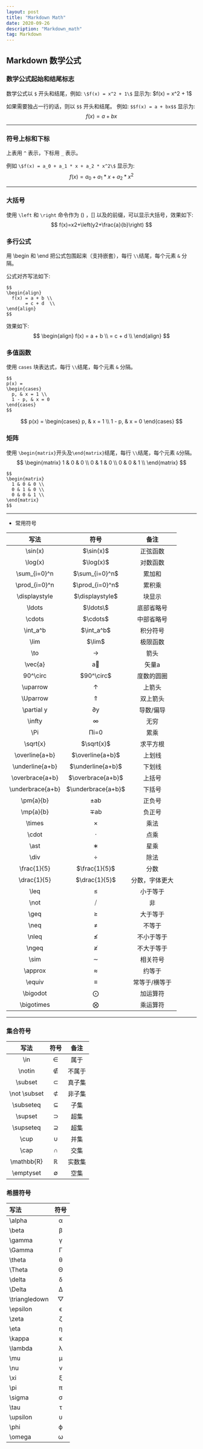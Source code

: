 ```yaml
---
layout: post
title: "Markdown Math"
date: 2020-09-26 
description: "Markdown_math"
tag: Markdown
---
```


<head>
    <script src="https://cdn.mathjax.org/mathjax/latest/MathJax.js?config=TeX-AMS-MML_HTMLorMML" type="text/javascript"></script>
    <script type="text/x-mathjax-config">
        MathJax.Hub.Config({
            tex2jax: {
            skipTags: ['script', 'noscript', 'style', 'textarea', 'pre'],
            inlineMath: [['$','$']]
            }
        });
    </script>
</head>

## Markdown 数学公式

### 数学公式起始和结尾标志

数学公式以 `$` 开头和结尾，例如: `\$f(x) = x^2 + 1\$` 显示为: \$f(x) = x^2 + 1\$

如果需要独占一行的话，则以 `$$` 开头和结尾。 例如: `$$f(x) = a + bx$$` 显示为:
$$
f(x) = a + bx
$$

------

### 符号上标和下标

上表用 `^` 表示，下标用 `_` 表示。

例如 `\$f(x) = a_0 + a_1 * x + a_2 * x^2\$` 显示为: 
$$
f(x) = a_0 + a_1 * x + a_2 * x^2
$$


------

### 大括号

使用 `\left` 和 `\right` 命令作为 () ，[] 以及的前缀，可以显示大括号，效果如下:
$$
f(x)=x2+\left(y2+\frac{a}{b}\right)
$$


### 多行公式

用 \begin 和 \end 把公式包围起来（支持嵌套），每行 `\\`结尾，每个元素 `&` 分隔。

公式对齐写法如下:

```
$$
\begin{align}
  f(x) = a + b \\
       = c + d  \\
\end{align}
$$
```

效果如下:
$$
\begin{align}
  f(x) = a + b \\
       = c + d  \\
\end{align}
$$

### 多值函数

使用 `cases` 块表达式，每行 `\\`结尾，每个元素 `&` 分隔。

```
$$
p(x) = 
\begin{cases}
  p, & x = 1 \\
  1 - p, & x = 0
\end{cases}
$$
```

$$
p(x) = 
\begin{cases}
  p, & x = 1 \\
  1 - p, & x = 0
\end{cases}
$$



### 矩阵

使用 `\begin{matrix}`开头及`\end{matrix}`结尾，每行 `\\`结尾，每个元素 `&`分隔。
$$
\begin{matrix}
  1 & 0 & 0 \\
  0 & 1 & 0 \\
  0 & 0 & 1 \\
\end{matrix}
$$

```
$$
\begin{matrix}
  1 & 0 & 0 \\
  0 & 1 & 0 \\
  0 & 0 & 1 \\
\end{matrix}
$$
```

------

- 常用符号

|       写法       |         符号         |      备注      |
| :--------------: | :------------------: | :------------: |
|     \sin(x)      |     \$\sin(x)\$      |    正弦函数    |
|     \log(x)      |     \$\log(x)\$      |    对数函数    |
|   \sum_{i=0}^n   |   \$\sum_{i=0}^n\$   |     累加和     |
|  \prod_{i=0}^n   |  \$\prod_{i=0}^n\$   |     累积乘     |
|  \displaystyle   |  \$\displaystyle\$   |     块显示     |
|      \ldots      |     \$\ldots\\$      |   底部省略号   |
|      \cdots      |      \$\cdots$       |   中部省略号   |
|     \int_a^b     |     \$\int_a^b\$     |    积分符号    |
|       \lim       |       \$\lim\$       |    极限函数    |
|       \to        |          →           |      箭头      |
|     \vec{a}      |          a⃗           |     矢量a      |
|     90^\circ     |     \$90^\circ\$     |   度数的圆圈   |
|     \uparrow     |          ↑           |     上箭头     |
|     \Uparrow     |          ⇑           |    双上箭头    |
|    \partial y    |          ∂y          |   导数/偏导    |
|      \infty      |          ∞           |      无穷      |
|       \Pi        |         Πi=0         |      累乘      |
|     \sqrt{x}     |     \$\sqrt{x}\$     |    求平方根    |
|  \overline{a+b}  |  \$\overline{a+b}\$  |     上划线     |
| \underline{a+b}  | \$\underline{a+b}\$  |     下划线     |
| \overbrace{a+b}  | \$\overbrace{a+b}\$  |     上括号     |
| \underbrace{a+b} | \$\underbrace{a+b}\$ |     下括号     |
|    \pm{a}{b}     |         ±ab          |     正负号     |
|    \mp{a}{b}     |         ∓ab          |     负正号     |
|      \times      |          ×           |      乘法      |
|      \cdot       |          ⋅           |      点乘      |
|       \ast       |          ∗           |      星乘      |
|       \div       |          ÷           |      除法      |
|   \frac{1}{5}    |   \$\frac{1}{5}\$    |      分数      |
|   \drac{1}{5}    |   \$\drac{1}{5}\$    | 分数，字体更大 |
|       \leq       |          ≤           |    小于等于    |
|       \not       |          ⧸           |       非       |
|       \geq       |          ≥           |    大于等于    |
|       \neq       |          ≠           |     不等于     |
|      \nleq       |          ≰           |   不小于等于   |
|      \ngeq       |          ≱           |   不大于等于   |
|       \sim       |          ∼           |    相关符号    |
|     \approx      |          ≈           |     约等于     |
|      \equiv      |          ≡           | 常等于/横等于  |
|     \bigodot     |          ⨀           |    加运算符    |
|    \bigotimes    |          ⨂           |    乘运算符    |

------

### 集合符号

|     写法     | 符号 |  备注  |
| :----------: | :--: | :----: |
|     \in      |  ∈   |  属于  |
|    \notin    |  ∉   | 不属于 |
|   \subset    |  ⊂   | 真子集 |
| \not \subset |  ⊄   | 非子集 |
|  \subseteq   |  ⊆   |  子集  |
|   \supset    |  ⊃   |  超集  |
|  \supseteq   |  ⊇   |  超集  |
|     \cup     |  ∪   |  并集  |
|     \cap     |  ∩   |  交集  |
|  \mathbb{R}  |  ℝ   | 实数集 |
|  \emptyset   |  ∅   |  空集  |

### 希腊符号

| 写法          | 符号 |
| :------------ | :--: |
| \alpha        |  α   |
| \beta         |  β   |
| \gamma        |  γ   |
| \Gamma        |  Γ   |
| \theta        |  θ   |
| \Theta        |  Θ   |
| \delta        |  δ   |
| \Delta        |  Δ   |
| \triangledown |  ▽   |
| \epsilon      |  ϵ   |
| \zeta         |  ζ   |
| \eta          |  η   |
| \kappa        |  κ   |
| \lambda       |  λ   |
| \mu           |  μ   |
| \nu           |  ν   |
| \xi           |  ξ   |
| \pi           |  π   |
| \sigma        |  σ   |
| \tau          |  τ   |
| \upsilon      |  υ   |
| \phi          |  ϕ   |
| \omega        |  ω   |